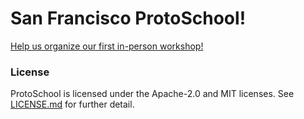 # San Francisco ProtoSchool!

[Help us organize our first in-person workshop!](https://github.com/ProtoSchool/san-francisco/issues/1)


### License

ProtoSchool is licensed under the Apache-2.0 and MIT licenses. See [LICENSE.md](./LICENSE.md) for further detail.
